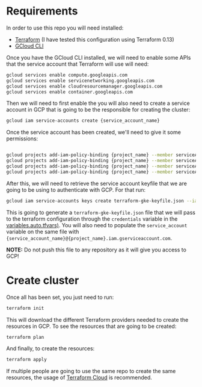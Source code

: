 # Requirements
In order to use this repo you will need installed:
- [Terraform](https://learn.hashicorp.com/tutorials/terraform/install-cli) (I have tested this configuration using Terraform 0.13)
- [GCloud CLI](https://cloud.google.com/sdk/docs/quickstart)

Once you have the GCloud CLI installed, we will need to enable some APIs that the service account that Terraform will use will need:

```bash
gcloud services enable compute.googleapis.com
gcloud services enable servicenetworking.googleapis.com
gcloud services enable cloudresourcemanager.googleapis.com
gcloud services enable container.googleapis.com
```

Then we will need to first enable the  you will also need to create a service account in GCP that is going to be the responsible for creating the cluster:

```bash
gcloud iam service-accounts create {service_account_name}
```

Once the service account has been created, we'll need to give it some permissions:
```bash

gcloud projects add-iam-policy-binding {project_name} --member serviceAccount:{service_account_name}@{project_name}.iam.gserviceaccount.com --role roles/container.admin
gcloud projects add-iam-policy-binding {project_name} --member serviceAccount:{service_account_name}@{project_name}.iam.gserviceaccount.com --role roles/compute.admin
gcloud projects add-iam-policy-binding {project_name} --member serviceAccount:{service_account_name}@{project_name}.iam.gserviceaccount.com --role roles/iam.serviceAccountUser
gcloud projects add-iam-policy-binding {project_name} --member serviceAccount:{service_account_name}@{project_name}.iam.gserviceaccount.com --role roles/resourcemanager.projectIamAdmin
```
After this, we will need to retrieve the service account keyfile that we are going to be using to authenticate with GCP. For that run:

```bash
gcloud iam service-accounts keys create terraform-gke-keyfile.json --iam-account={service_account_name}@{project_name}.iam.gserviceaccount.com
```
This is going to generate a `terraform-gke-keyfile.json` file that we will pass to the terraform configuration through the `credentials` variable in the [variables.auto.tfvars)](https://github.com/davilag/traefik-k8s-gcp/blob/master/variables.auto.tfvars). You will also need to populate the `service_account` variable on the same file with `{service_account_name}@{project_name}.iam.gserviceaccount.com`.

**NOTE:** Do not push this file to any repository as it will give you access to GCP!

# Create cluster

Once all has been set, you just need to run:
```bash
terraform init
```
This will download the different Terraform providers needed to create the resources in GCP. To see the resources that are going to be created:
```bash
terraform plan
```
And finally, to create the resources:
```bash
terraform apply
```
If multiple people are going to use the same repo to create the same resources, the usage of [Terraform Cloud](https://www.terraform.io/docs/cloud/index.html) is recommended.